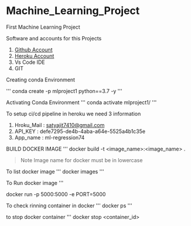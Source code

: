 # Machine_Learning_Project
First Machine Learning Project 

Software and accounts for this Projects 
1. [Github Account](https://github.com/)
2. [Heroku Account](https://www.heroku.com/)
3. Vs Code IDE
4. GIT


 Creating conda Environment 

 '''
 conda create -p mlproject1 python==3.7 -y
 '''

Activating Conda Environment
 '''
 conda activate mlproject1/
 '''


To setup ci/cd pipeline in heroku we need 3 information 
1. Hroku_Mail : satyajit7410@gmail.com
2. API_KEY : defe7295-de4b-4aba-a64e-5525a4b1c35e
3. App_name : ml-regression74



BUILD DOCKER IMAGE
'''
docker build -t <image_name>:<image_name> .
> Note Image name for docker must be in lowercase 


To list docker image 
'''
docker images
'''

To Run docker image 
'''

docker run -p 5000:5000 -e PORT=5000


To check rinning container in docker 
'''
docker ps
'''

to stop docker container 
'''
docker stop <container_id>
